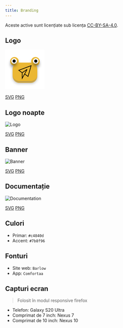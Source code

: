 ```yaml
---
title: Branding
---
```


Aceste active sunt licențiate sub licența [CC-BY-SA-4.0](https://github.com/LinwoodDev/Butterfly/blob/develop/BRANDING_LICENSE).

## Logo

![Logo](/img/logo.svg)

[SVG](/img/logo.svg) [PNG](/img/logo.png)

## Logo noapte

![Logo](/img/nightly.svg)

[SVG](/img/nightly.svg) [PNG](/img/nightly.png)

## Banner

![Banner](/img/banner.svg)

[SVG](/img/banner.svg) [PNG](/img/banner.png)

## Documentație

![Documentation](/img/docs.svg)

[SVG](/img/docs.svg) [PNG](/img/docs.png)

## Culori

- Primar: `#c4840d`
- Accent: `#7b8f96`

## Fonturi

- Site web: `Barlow`
- App: `Comfortaa`

## Capturi ecran

> Folosit în modul responsive firefox

- Telefon: Galaxy S20 Ultra
- Comprimat de 7 inch: Nexus 7
- Comprimat de 10 inch: Nexus 10
